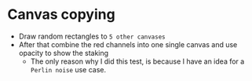 # Canvas copying

- Draw random rectangles to `5 other canvases`
- After that combine the red channels into one single canvas and use opacity to show the staking
	- The only reason why I did this test, is because I have an idea for a `Perlin noise` use case. 